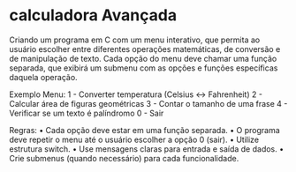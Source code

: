 # calculadora Avançada
Criando um programa em C com um menu interativo, que permita ao usuário escolher entre diferentes operações matemáticas, de conversão e de manipulação de texto.
Cada opção do menu deve chamar uma função separada, que exibirá um submenu com as opções e funções específicas daquela operação.

Exemplo Menu:
  1 - Converter temperatura (Celsius ↔ Fahrenheit)
  2 - Calcular área de figuras geométricas
  3 - Contar o tamanho de uma frase
  4 - Verificar se um texto é palíndromo
  0 - Sair
  
Regras:
  • Cada opção deve estar em uma função separada.
  • O programa deve repetir o menu até o usuário escolher a opção 0 (sair).
  • Utilize estrutura switch.
  • Use mensagens claras para entrada e saída de dados.
  • Crie submenus (quando necessário) para cada funcionalidade.
